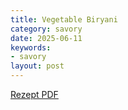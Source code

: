 ```yaml
---
title: Vegetable Biryani
category: savory
date: 2025-06-11
keywords:
- savory
layout: post
---
```


[Rezept PDF]({{site.baseurl}}/assets/pdf/veg_byriani.pdf)


